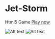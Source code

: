 # Jet-Storm
Html5 Game
[Play now ](http://m-hamed.github.io/Jet-Storm/)

![Alt text](https://github.com/MohamedHamedCs/Jet-Storm/blob/master/screenshots/2.PNG?raw=true "Let's Save the earth !")
![Alt text](https://github.com/MohamedHamedCs/Jet-Storm/blob/master/screenshots/1.PNG?raw=true "in Game")


